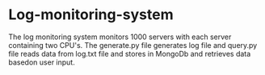 # Log-monitoring-system
The log monitoring system monitors 1000 servers with each server containing two CPU's. The generate.py file generates log file and query.py file reads data from log.txt file and stores in MongoDb and retrieves data basedon user input.
